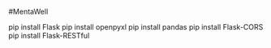 #MentaWell

pip install Flask
pip install openpyxl
pip install pandas
pip install Flask-CORS
pip install Flask-RESTful
